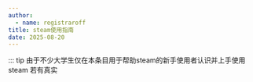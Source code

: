 ```yaml
---
author:
  - name: registraroff
title: steam使用指南
date: 2025-08-20
---
```


::: tip
由于不少大学生仅在本条目用于帮助steam的新手使用者认识并上手使用steam 若有真实